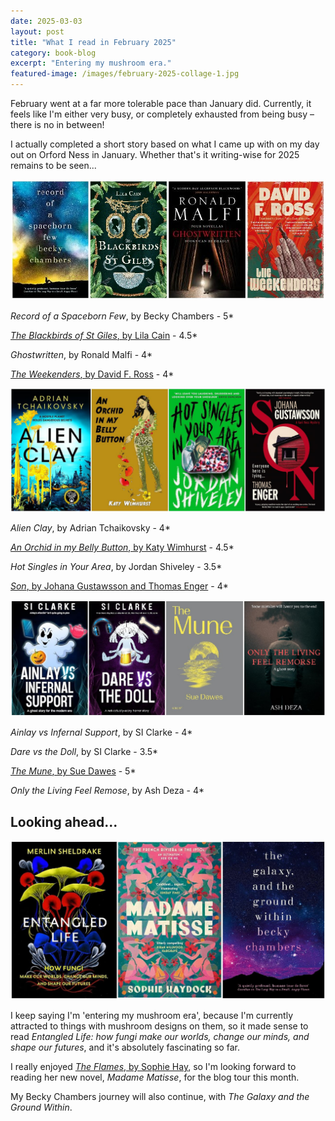 ```yaml
---
date: 2025-03-03
layout: post
title: "What I read in February 2025"
category: book-blog
excerpt: "Entering my mushroom era."
featured-image: /images/february-2025-collage-1.jpg
---
```


February went at a far more tolerable pace than January did. Currently, it feels like I'm either very busy, or completely exhausted from being busy &ndash; there is no in between!

I actually completed a short story based on what I came up with on my day out on Orford Ness in January. Whether that's it writing-wise for 2025 remains to be seen...

![Record of a Spaceborn Few, The Blackbirds of St Giles, Ghostwritten, The Weekenders](/images/february-2025-collage-1.jpg)

<cite>Record of a Spaceborn Few</cite>, by Becky Chambers - 5*

[<cite>The Blackbirds of St Giles</cite>, by Lila Cain](/blog-tour-the-blackbirds-of-st-giles/) - 4.5*

<cite>Ghostwritten</cite>, by Ronald Malfi - 4*

[<cite>The Weekenders</cite>, by David F. Ross](/blog-tour-the-weekenders/) - 4*

![Alien Clay, An Orchid in my Belly Button, Hot Singles in Your Area, Son](/images/february-2025-collage-2.jpg)

<cite>Alien Clay</cite>, by Adrian Tchaikovsky - 4*

[<cite>An Orchid in my Belly Button</cite>, by Katy Wimhurst](/blog-tour-an-orchid-in-my-belly-button/) - 4.5*

<cite>Hot Singles in Your Area</cite>, by Jordan Shiveley - 3.5*

[<cite>Son</cite>, by Johana Gustawsson and Thomas Enger](/blog-tour-son/) - 4*

![Ainlay vs Infernal Support, Dare vs the Doll, The Mune, Only the Living Feel Remorse](/images/february-2025-collage-3.jpg)

<cite>Ainlay vs Infernal Support</cite>, by SI Clarke - 4*

<cite>Dare vs the Doll</cite>, by SI Clarke - 3.5*

[<cite>The Mune</cite>, by Sue Dawes](/the-mune-by-sue-dawes/) - 5*

<cite>Only the Living Feel Remose</cite>, by Ash Deza - 4*

## Looking ahead...

![Entangled Life, Madame Matisse, The Galaxy and the Ground Within](/images/february-2025-collage-4.jpg)

I keep saying I'm 'entering my mushroom era', because I'm currently attracted to things with mushroom designs on them, so it made sense to read <cite>Entangled Life: how fungi make our worlds, change our minds, and shape our futures</cite>, and it's absolutely fascinating so far.

I really enjoyed [<cite>The Flames</cite>, by Sophie Hay](/blog-tour-the-flames/), so I'm looking forward to reading her new novel, <cite>Madame Matisse</cite>, for the blog tour this month.

My Becky Chambers journey will also continue, with <cite>The Galaxy and the Ground Within</cite>.